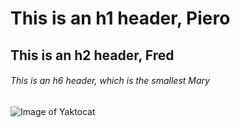 # This is an h1 header, Piero
## This is an h2 header, Fred
###### This is an h6 header, which is the smallest Mary
![Image of Yaktocat](https://octodex.github.com/images/yaktocat.png)
